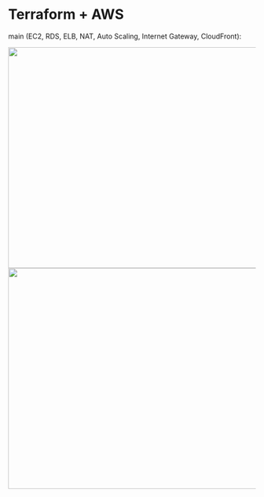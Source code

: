 # Terraform + AWS

main (EC2, RDS, ELB, NAT, Auto Scaling, Internet Gateway, CloudFront):

<p align="center">

<img width="700" height="450" src="https://static.us-east-1.prod.workshops.aws/public/14c28d1b-676b-43dd-bbb1-6fe25709a804/static/images/03/p03-00-architecture.png">
  
<img width="900" height="450" src="https://static.us-east-1.prod.workshops.aws/public/14c28d1b-676b-43dd-bbb1-6fe25709a804/static/images/00/p01-01-workshop-architecture.png">
  


</p>



